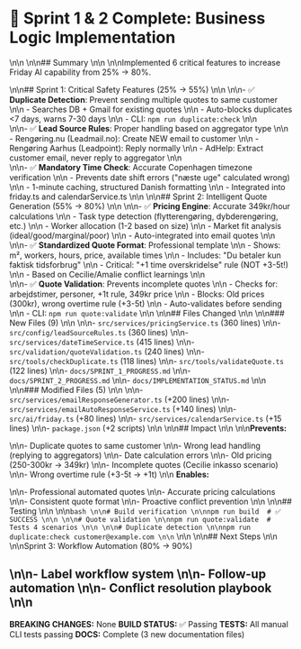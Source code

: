 # 🎉 Sprint 1 & 2 Complete: Business Logic Implementation\n\n\n\n## Summary\n\n\n\nImplemented 6 critical features to increase Friday AI capability from 25% → 80%.\n\n## Sprint 1: Critical Safety Features (25% → 55%)\n\n\n\n- ✅ **Duplicate Detection**: Prevent sending multiple quotes to same customer\n\n  - Searches DB + Gmail for existing quotes\n\n  - Auto-blocks duplicates <7 days, warns 7-30 days\n\n  - CLI: `npm run duplicate:check`\n\n  \n\n- ✅ **Lead Source Rules**: Proper handling based on aggregator type\n\n  - Rengøring.nu (Leadmail.no): Create NEW email to customer\n\n  - Rengøring Aarhus (Leadpoint): Reply normally\n\n  - AdHelp: Extract customer email, never reply to aggregator\n\n  \n\n- ✅ **Mandatory Time Check**: Accurate Copenhagen timezone verification\n\n  - Prevents date shift errors ("næste uge" calculated wrong)\n\n  - 1-minute caching, structured Danish formatting\n\n  - Integrated into friday.ts and calendarService.ts\n\n\n\n## Sprint 2: Intelligent Quote Generation (55% → 80%)\n\n\n\n- ✅ **Pricing Engine**: Accurate 349kr/hour calculations\n\n  - Task type detection (flytterengøring, dybderengøring, etc.)\n\n  - Worker allocation (1-2 based on size)\n\n  - Market fit analysis (ideal/good/marginal/poor)\n\n  - Auto-integrated into email quotes\n\n  \n\n- ✅ **Standardized Quote Format**: Professional template\n\n  - Shows: m², workers, hours, price, available times\n\n  - Includes: "Du betaler kun faktisk tidsforbrug"\n\n  - Critical: "+1 time overskridelse" rule (NOT +3-5t!)\n\n  - Based on Cecilie/Amalie conflict learnings\n\n  \n\n- ✅ **Quote Validation**: Prevents incomplete quotes\n\n  - Checks for: arbejdstimer, personer, +1t rule, 349kr price\n\n  - Blocks: Old prices (300kr), wrong overtime rule (+3-5t)\n\n  - Auto-validates before sending\n\n  - CLI: `npm run quote:validate`\n\n\n\n## Files Changed\n\n\n\n### New Files (9)\n\n\n\n- `src/services/pricingService.ts` (360 lines)\n\n- `src/config/leadSourceRules.ts` (360 lines)\n\n- `src/services/dateTimeService.ts` (415 lines)\n\n- `src/validation/quoteValidation.ts` (240 lines)\n\n- `src/tools/checkDuplicate.ts` (118 lines)\n\n- `src/tools/validateQuote.ts` (122 lines)\n\n- `docs/SPRINT_1_PROGRESS.md`\n\n- `docs/SPRINT_2_PROGRESS.md`\n\n- `docs/IMPLEMENTATION_STATUS.md`\n\n\n\n### Modified Files (5)\n\n\n\n- `src/services/emailResponseGenerator.ts` (+200 lines)\n\n- `src/services/emailAutoResponseService.ts` (+140 lines)\n\n- `src/ai/friday.ts` (+80 lines)\n\n- `src/services/calendarService.ts` (+15 lines)\n\n- `package.json` (+2 scripts)\n\n\n\n## Impact\n\n\n\n**Prevents:**\n\n- Duplicate quotes to same customer\n\n- Wrong lead handling (replying to aggregators)\n\n- Date calculation errors\n\n- Old pricing (250-300kr → 349kr)\n\n- Incomplete quotes (Cecilie inkasso scenario)\n\n- Wrong overtime rule (+3-5t → +1t)\n\n**Enables:**\n\n- Professional automated quotes\n\n- Accurate pricing calculations\n\n- Consistent quote format\n\n- Proactive conflict prevention\n\n\n\n## Testing\n\n\n\n```bash\n\n# Build verification\n\nnpm run build  # ✅ SUCCESS\n\n\n\n# Quote validation\n\nnpm run quote:validate  # Tests 4 scenarios\n\n\n\n# Duplicate detection\n\nnpm run duplicate:check customer@example.com\n\n```\n\n\n\n## Next Steps\n\n\n\nSprint 3: Workflow Automation (80% → 90%)\n\n- Label workflow system\n\n- Follow-up automation\n\n- Conflict resolution playbook\n\n---**BREAKING CHANGES:** None**BUILD STATUS:** ✅ Passing**TESTS:** All manual CLI tests passing**DOCS:** Complete (3 new documentation files)